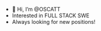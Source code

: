 - 👋 Hi, I’m @OSCATT 
- Interested in FULL STACK SWE
- Always looking for new positions!


<!---
OSCATT/OSCATT is a ✨ special ✨ repository because its `README.md` (this file) appears on your GitHub profile.
You can click the Preview link to take a look at your changes.
--->
